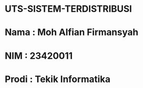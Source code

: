 # UTS-SISTEM-TERDISTRIBUSI

# Nama : Moh Alfian Firmansyah
# NIM : 23420011
# Prodi : Tekik Informatika
